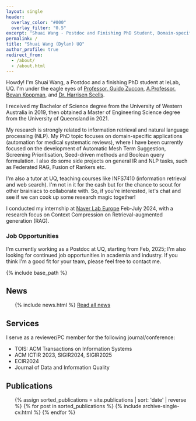 ```yaml
---
layout: single
header:
  overlay_color: "#000"
  overlay_filter: "0.5"
excerpt: "Shuai Wang - Postdoc and Finishing PhD Student, Domain-specific search, Information Retrieval, NLP, Machine Learning"
permalink: /
title: "Shuai Wang (Dylan) UQ"
author_profile: true
redirect_from: 
  - /about/
  - /about.html
---
```


Howdy! I'm Shuai Wang, a Postdoc and a finishing PhD student at IeLab, UQ. I'm under the eagle eyes of [Professor. Guido Zuccon](https://researchers.uq.edu.au/researcher/22857), [A.Professor. Bevan Koopman](https://bevankoopman.github.io/), and [Dr. Harrisen Scells](https://scells.me/).

I received my Bachelor of Science degree from the University of Western Australia in 2019, then obtained a Master of Engineering Science degree from the University of Queensland in 2021.

My research is strongly related to information retrieval and natural language processing (NLP). My PhD topic focuses on domain-specific applications (automation for medical systematic reviews), where I have been currently focused on the development of Automatic Mesh Term Suggestion, Screening Prioritisation, Seed-driven methods and Boolean query formulation. I also do some side projects on general IR and NLP tasks, such as Federated RAG, Fusion of Rankers etc.

I'm also a tutor at UQ, teaching courses like INFS7410 (information retrieval and web search). I'm not in it for the cash but for the chance to scout for other brainiacs to collaborate with. So, if you're interested, let's chat and see if we can cook up some research magic together!

I conducted my internship at [Naver Lab Europe](https://europe.naverlabs.com/) Feb-July 2024, with a research focus on Context Compression on Retrieval-augmented generation (RAG).

### Job Opportunities

I'm currently working as a Postdoc at UQ, starting from Feb, 2025; I'm also looking for continued job opportunities in academia and industry. If you think I'm a good fit for your team, please feel free to contact me.

{% include base_path %}


## News
<ul>
{% include news.html %}
<a href="/news/" class="read-more-link">Read all news</a>
</ul>



## Services

I serve as a reviewer/PC member for the following journal/conference:

- TOIS: ACM Transactions on Information Systems
- ACM ICTIR 2023, SIGIR2024, SIGIR2025
- ECIR2024
- Journal of Data and Information Quality



## Publications

<ul>
{% assign sorted_publications = site.publications | sort: 'date' | reverse %}
{% for post in sorted_publications %}
  {% include archive-single-cv.html %}
{% endfor %}
</ul>


